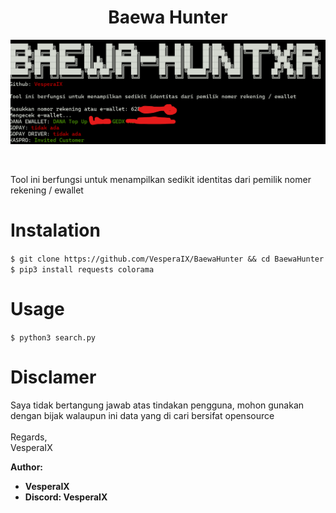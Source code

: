 <h1 align="center">Baewa Hunter</h1>

<p align="center">
    <img src="https://github.com/VesperaIX/BaewaHunter/blob/main/baewa.png">
</p>

<br>

Tool ini berfungsi untuk menampilkan sedikit identitas dari pemilik nomer rekening / ewallet

# Instalation
`$ git clone https://github.com/VesperaIX/BaewaHunter && cd BaewaHunter`<br>
`$ pip3 install requests colorama`

# Usage
`$ python3 search.py`

# Disclamer
Saya tidak bertangung jawab atas tindakan pengguna, mohon gunakan dengan bijak walaupun ini data yang di cari bersifat opensource
<br>
<br>
Regards,
<br>
VesperaIX

**Author:**
- **VesperaIX**
- **Discord: VesperaIX**
